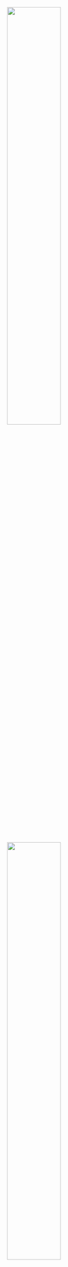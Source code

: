<div class="row">
  <div class="column">
      <img src="https://wakatime.com/share/@018dbc2e-d9b4-4971-b758-87b3b4008d3c/fd8c4043-f9e4-4b51-af6f-c21c63275229.svg" style="width:50%">
  </div>
  <div class="column">
      <img src="https://wakatime.com/share/@018dbc2e-d9b4-4971-b758-87b3b4008d3c/471d52ca-1465-412c-87dd-83605c1e4fa1.svg" style="width:50%">
  </div>
</div>

